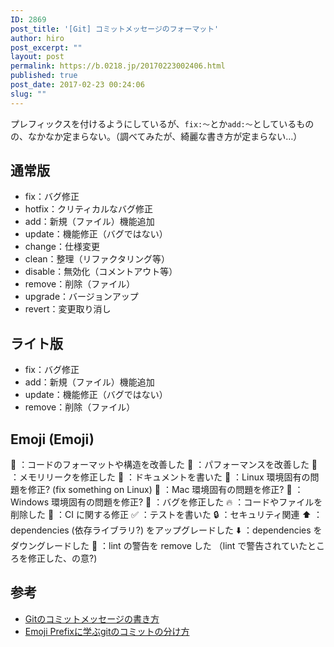 ```yaml
---
ID: 2869
post_title: '[Git] コミットメッセージのフォーマット'
author: hiro
post_excerpt: ""
layout: post
permalink: https://b.0218.jp/20170223002406.html
published: true
post_date: 2017-02-23 00:24:06
slug: ""
---
```

プレフィックスを付けるようにしているが、`fix:〜`とか`add:〜`としているものの、なかなか定まらない。（調べてみたが、綺麗な書き方が定まらない…）
<!--more-->

## 通常版
> 
* fix：バグ修正
* hotfix：クリティカルなバグ修正
* add：新規（ファイル）機能追加
* update：機能修正（バグではない）
* change：仕様変更
* clean：整理（リファクタリング等）
* disable：無効化（コメントアウト等）
* remove：削除（ファイル）
* upgrade：バージョンアップ
* revert：変更取り消し
>

## ライト版
> 
* fix：バグ修正
* add：新規（ファイル）機能追加
* update：機能修正（バグではない）
* remove：削除（ファイル）
> 

## Emoji (Emoji)
> 
🎨 ：コードのフォーマットや構造を改善した
🐎 ：パフォーマンスを改善した
🚱 ：メモリリークを修正した
📝 ：ドキュメントを書いた
🐧 ：Linux 環境固有の問題を修正? (fix something on Linux)
🍎 ：Mac 環境固有の問題を修正?
🏁 ：Windows 環境固有の問題を修正?
🐛 ：バグを修正した
🔥 ：コードやファイルを削除した
💚 ：CI に関する修正
✅ ：テストを書いた
🔒 ：セキュリティ関連
⬆️ ：dependencies (依存ライブラリ?) をアップグレードした
⬇️ ：dependencies をダウングレードした
👕 ：lint の警告を remove した （lint で警告されていたところを修正した、の意?)
>

## 参考
* [Gitのコミットメッセージの書き方](http://qiita.com/itosho/items/9565c6ad2ffc24c09364)
* [Emoji Prefixに学ぶgitのコミットの分け方](http://dackdive.hateblo.jp/entry/2016/07/06/093000)